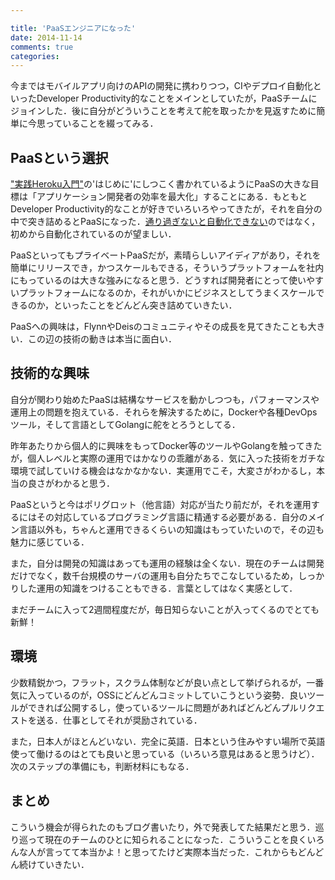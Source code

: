 ```yaml
---

title: 'PaaSエンジニアになった'
date: 2014-11-14
comments: true
categories: 
---
```


今まではモバイルアプリ向けのAPIの開発に携わりつつ，CIやデプロイ自動化といったDeveloper Productivity的なことをメインとしていたが，PaaSチームにジョインした．後に自分がどういうことを考えて舵を取ったかを見返すために簡単に今思っていることを綴ってみる．

## PaaSという選択

["実践Heroku入門"](http://tatsu-zine.com/books/heropro)の'はじめに'にしつこく書かれているようにPaaSの大きな目標は「アプリケーション開発者の効率を最大化」することにある．もともとDeveloper Productivity的なことが好きでいろいろやってきたが，それを自分の中で突き詰めるとPaaSになった．[通り過ぎないと自動化できない](http://deeeet.com/writing/2014/10/30/fabric/)のではなく，初めから自動化されているのが望ましい．

PaaSといってもプライベートPaaSだが，素晴らしいアイディアがあり，それを簡単にリリースでき，かつスケールもできる，そういうプラットフォームを社内にもっているのは大きな強みになると思う．どうすれば開発者にとって使いやすいプラットフォームになるのか，それがいかにビジネスとしてうまくスケールできるのか，といったことをどんどん突き詰めていきたい．

PaaSへの興味は，FlynnやDeisのコミュニティやその成長を見てきたことも大きい．この辺の技術の動きは本当に面白い．

## 技術的な興味

自分が関わり始めたPaaSは結構なサービスを動かしつつも，パフォーマンスや運用上の問題を抱えている．それらを解決するために，Dockerや各種DevOpsツール，そして言語としてGolangに舵をとろうとしてる．

昨年あたりから個人的に興味をもってDocker等のツールやGolangを触ってきたが，個人レベルと実際の運用ではかなりの乖離がある．気に入った技術をガチな環境で試していける機会はなかなかない．実運用でこそ，大変さがわかるし，本当の良さがわかると思う．

PaaSというと今はポリグロット（他言語）対応が当たり前だが，それを運用するにはその対応しているプログラミング言語に精通する必要がある．自分のメイン言語以外も，ちゃんと運用できるくらいの知識はもっていたいので，その辺も魅力に感じている．

また，自分は開発の知識はあっても運用の経験は全くない．現在のチームは開発だけでなく，数千台規模のサーバの運用も自分たちでこなしているため，しっかりした運用の知識をつけることもできる．言葉としてはなく実感として．

まだチームに入って2週間程度だが，毎日知らないことが入ってくるのでとても新鮮！

## 環境

少数精鋭かつ，フラット，スクラム体制などが良い点として挙げられるが，一番気に入っているのが，OSSにどんどんコミットしていこうという姿勢．良いツールができれば公開するし，使っているツールに問題があればどんどんプルリクエストを送る．仕事としてそれが奨励されている．

また，日本人がほとんどいない．完全に英語．日本という住みやすい場所で英語使って働けるのはとても良いと思っている（いろいろ意見はあると思うけど）．次のステップの準備にも，判断材料にもなる．

## まとめ

こういう機会が得られたのもブログ書いたり，外で発表してた結果だと思う．巡り巡って現在のチームのひとに知られることになった．こういうことを良くいろんな人が言ってて本当かよ！と思ってたけど実際本当だった．これからもどんどん続けていきたい．
